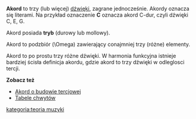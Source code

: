 **Akord** to trzy (lub więcej) [dźwięki](dźwięk "wikilink"), zagrane
jednocześnie. Akordy oznacza się literami. Na przykład oznaczenie **C**
oznacza akord C-dur, czyli dźwięki C, E, G.

Akord posiada **tryb** (durowy lub mollowy).

Akord to podzbiór \(\Omega\) zawierający conajmniej trzy (różne)
elementy.

Akord to po prostu trzy różne dźwięki. W harmonia funkcyjna istnieje
bardziej ścisła definicja akordu, gdzie akord to trzy dźwięki w
odleglosci tercji.

**Zobacz też**

  - [Akord o budowie tercjowej](Akord_o_budowie_tercjowej "wikilink")
  - [Tabele chwytów](:Kategoria:Tabele_chwytów "wikilink")

[kategoria:teoria muzyki](kategoria:teoria_muzyki "wikilink")